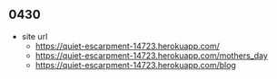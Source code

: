 ## 0430
- site url
    - https://quiet-escarpment-14723.herokuapp.com/
    - https://quiet-escarpment-14723.herokuapp.com/mothers_day
    - https://quiet-escarpment-14723.herokuapp.com/blog